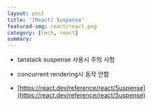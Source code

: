 ```yaml
---
layout: post
title: '[React] Suspense'
featured-img: react/react.png
category: [tech, react]
summary:
---
```


- tanstack suspense 사용시 주의 사항
- concurrent rendering시 동작 안함

- [https://react.dev/reference/react/Suspense](https://react.dev/reference/react/Suspense)
